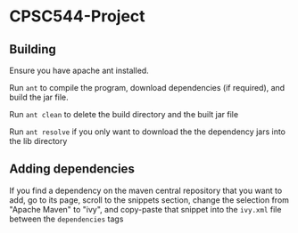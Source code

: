 # CPSC544-Project
## Building
Ensure you have apache ant installed.

Run `ant` to compile the program, download dependencies (if required), and build the jar file. 

Run `ant clean` to delete the build directory and the built jar file

Run `ant resolve` if you only want to download the the dependency jars into the lib directory

## Adding dependencies 
If you find a dependency on the maven central repository that you want to add, go to its page, scroll to the snippets section, change the selection from "Apache Maven" to "ivy", and copy-paste that snippet into the `ivy.xml` file between the `dependencies` tags